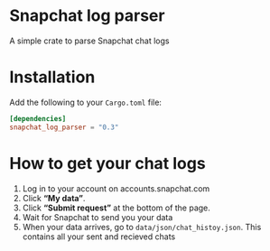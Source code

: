 # Snapchat log parser

A simple crate to parse Snapchat chat logs

# Installation
Add the following to your `Cargo.toml` file:

```toml
[dependencies]
snapchat_log_parser = "0.3"
```

# How to get your chat logs

1. Log in to your account on accounts.snapchat.com
2. Click **“My data”**.
3. Click **“Submit request”** at the bottom of the page.
4. Wait for Snapchat to send you your data
5. When your data arrives, go to `data/json/chat_histoy.json`.
This contains all your sent and recieved chats